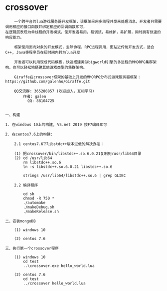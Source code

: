 # crossover

        一个跨平台的lua游戏服务器开发框架，该框架采用多线程并发来处理消息，开发者只需要调用相应的接口函数并绑定相应的回调函数即可，
	在逻辑层表现为单线程的开发模式，使开发者易用，易调试，易维护，易扩展，同时拥有快速的响应能力。
    
	    框架使用面向对象的开发模式，去除协程，RPC远程调用，更贴近传统开发方式，适合C++, Java等程序员在短时间内转为lua开发
    
	    开发者可以利用现成代码模板，快速搭建类似bigworld引擎的多进程的MMORPG集群架构，也可以轻松地搭建其他游戏类型的集群架构。

	    Giraffe在crossover框架的基础上开发的MMORPG分布式游戏服务器框架：https://github.com/galenho/Giraffe.git
		
	    QQ交流群: 365280857 (欢迎加入，互相学习)
	        作者: galen
	          QQ: 88104725
	
	
	一、构建
	
	1. 在windows 10上的构建, VS.net 2019 按F7编译即可
	
	2. 在centos7.6上的构建:
	
	  	2.1 centos7.6下libstdc++版本过低的解决办法：
		
		(1) 把crossover/bin/libstdc++.so.6.0.21复制到/usr/lib64目录
		(2) cd /usr/lib64
			rm libstdc++.so.6
			ln -s libstdc++.so.6.0.21 libstdc++.so.6

			strings /usr/lib64/libstdc++.so.6 | grep GLIBC
			
		2.2 编译程序
		
			cd sh
			chmod -R 750 *
			./automake
			./makeDebug.sh
			./makeRelease.sh
			
	二、安装mongoDB
	  
	  	(1) windows 10
		
		(2) centos 7.6
		
	三、执行第一个crossover程序

		(1) windows 10
			cd test
			..\crossover.exe hello_world.lua
			
		(2)	centos 7.6
			cd test
			../crossover hello_world.lua
